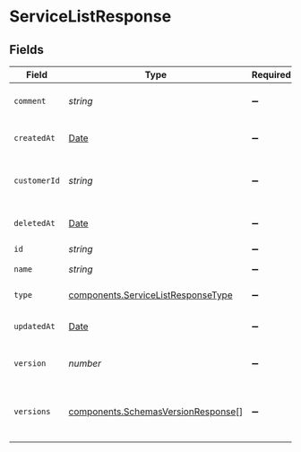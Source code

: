 # ServiceListResponse


## Fields

| Field                                                                                           | Type                                                                                            | Required                                                                                        | Description                                                                                     | Example                                                                                         |
| ----------------------------------------------------------------------------------------------- | ----------------------------------------------------------------------------------------------- | ----------------------------------------------------------------------------------------------- | ----------------------------------------------------------------------------------------------- | ----------------------------------------------------------------------------------------------- |
| `comment`                                                                                       | *string*                                                                                        | :heavy_minus_sign:                                                                              | A freeform descriptive note.                                                                    |                                                                                                 |
| `createdAt`                                                                                     | [Date](https://developer.mozilla.org/en-US/docs/Web/JavaScript/Reference/Global_Objects/Date)   | :heavy_minus_sign:                                                                              | Date and time in ISO 8601 format.                                                               | 2020-04-09T18:14:30Z                                                                            |
| `customerId`                                                                                    | *string*                                                                                        | :heavy_minus_sign:                                                                              | Alphanumeric string identifying the customer.                                                   | x4xCwxxJxGCx123Rx5xTx                                                                           |
| `deletedAt`                                                                                     | [Date](https://developer.mozilla.org/en-US/docs/Web/JavaScript/Reference/Global_Objects/Date)   | :heavy_minus_sign:                                                                              | Date and time in ISO 8601 format.                                                               | 2020-04-09T18:14:30Z                                                                            |
| `id`                                                                                            | *string*                                                                                        | :heavy_minus_sign:                                                                              | N/A                                                                                             | SU1Z0isxPaozGVKXdv0eY                                                                           |
| `name`                                                                                          | *string*                                                                                        | :heavy_minus_sign:                                                                              | The name of the service.                                                                        | test-service                                                                                    |
| `type`                                                                                          | [components.ServiceListResponseType](../../../sdk/models/components/servicelistresponsetype.md) | :heavy_minus_sign:                                                                              | The type of this service.                                                                       |                                                                                                 |
| `updatedAt`                                                                                     | [Date](https://developer.mozilla.org/en-US/docs/Web/JavaScript/Reference/Global_Objects/Date)   | :heavy_minus_sign:                                                                              | Date and time in ISO 8601 format.                                                               | 2020-04-09T18:14:30Z                                                                            |
| `version`                                                                                       | *number*                                                                                        | :heavy_minus_sign:                                                                              | Current [version](/reference/api/services/version/) of the service.                             |                                                                                                 |
| `versions`                                                                                      | [components.SchemasVersionResponse](../../../sdk/models/components/schemasversionresponse.md)[] | :heavy_minus_sign:                                                                              | A list of [versions](/reference/api/services/version/) associated with the service.             |                                                                                                 |